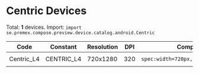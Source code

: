 # Centric Devices

Total: **1** devices. Import: `import se.premex.compose.preview.device.catalog.android.Centric`

| Code | Constant | Resolution | DPI | Compose Spec | Preview Usage |
|------|----------|------------|-----|-------------|---------------|
| Centric_L4 | CENTRIC_L4 | 720x1280 | 320 | `spec:width=720px,height=1280px,dpi=320` | `@Preview(device = Centric.CENTRIC_L4)` |

<!-- Generated automatically. Do not edit manually. -->
